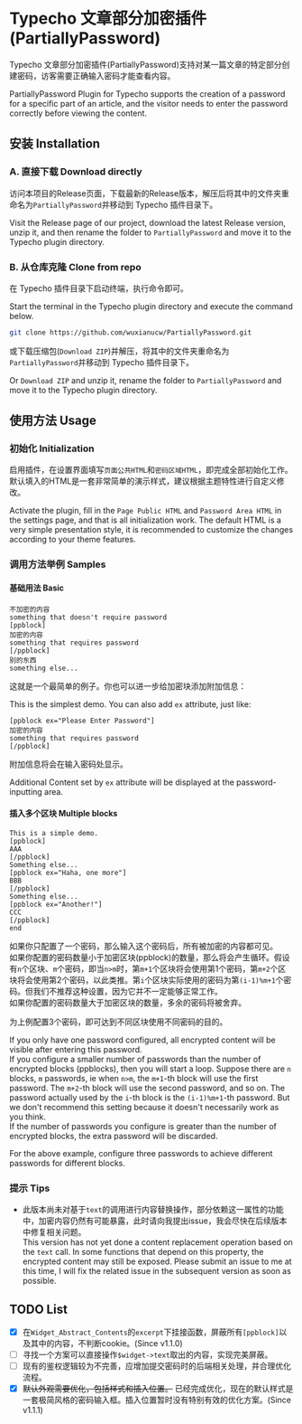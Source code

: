 # Typecho 文章部分加密插件(PartiallyPassword)

Typecho 文章部分加密插件(PartiallyPassword)支持对某一篇文章的特定部分创建密码，访客需要正确输入密码才能查看内容。

PartiallyPassword Plugin for Typecho supports the creation of a password for a specific part of an article, and the visitor needs to enter the password correctly before viewing the content.

## 安装 Installation

### A. 直接下载 Download directly

访问本项目的Release页面，下载最新的Release版本，解压后将其中的文件夹重命名为`PartiallyPassword`并移动到 Typecho 插件目录下。

Visit the Release page of our project, download the latest Release version, unzip it, and then rename the folder to `PartiallyPassword` and move it to the Typecho plugin directory.

### B. 从仓库克隆 Clone from repo

在 Typecho 插件目录下启动终端，执行命令即可。

Start the terminal in the Typecho plugin directory and execute the command below.

```bash
git clone https://github.com/wuxianucw/PartiallyPassword.git
```

或下载压缩包(`Download ZIP`)并解压，将其中的文件夹重命名为`PartiallyPassword`并移动到 Typecho 插件目录下。

Or `Download ZIP` and unzip it, rename the folder to `PartiallyPassword` and move it to the Typecho plugin directory.

## 使用方法 Usage

### 初始化 Initialization

启用插件，在设置界面填写`页面公共HTML`和`密码区域HTML`，即完成全部初始化工作。默认填入的HTML是一套非常简单的演示样式，建议根据主题特性进行自定义修改。

Activate the plugin, fill in the `Page Public HTML` and `Password Area HTML` in the settings page, and that is all initialization work. The default HTML is a very simple presentation style, it is recommended to customize the changes according to your theme features.

### 调用方法举例 Samples

#### 基础用法 Basic

```text
不加密的内容
something that doesn't require password
[ppblock]
加密的内容
something that requires password
[/ppblock]
别的东西
something else...
```

这就是一个最简单的例子。你也可以进一步给加密块添加附加信息：

This is the simplest demo. You can also add `ex` attribute, just like:

```text
[ppblock ex="Please Enter Password"]
加密的内容
something that requires password
[/ppblock]
```

附加信息将会在输入密码处显示。

Additional Content set by `ex` attribute will be displayed at the password-inputting area.

#### 插入多个区块 Multiple blocks

```text
This is a simple demo.
[ppblock]
AAA
[/ppblock]
Something else...
[ppblock ex="Haha, one more"]
BBB
[/ppblock]
Something else...
[ppblock ex="Another!"]
CCC
[/ppblock]
end
```

如果你只配置了一个密码，那么输入这个密码后，所有被加密的内容都可见。  
如果你配置的密码数量小于加密区块(ppblock)的数量，那么将会产生循环。假设有`n`个区块、`m`个密码，即当`n>m`时，第`m+1`个区块将会使用第1个密码，第`m+2`个区块将会使用第2个密码，以此类推。第`i`个区块实际使用的密码为第`(i-1)%m+1`个密码。但我们不推荐这种设置，因为它并不一定能够正常工作。  
如果你配置的密码数量大于加密区块的数量，多余的密码将被舍弃。

为上例配置3个密码，即可达到不同区块使用不同密码的目的。

If you only have one password configured, all encrypted content will be visible after entering this password.  
If you configure a smaller number of passwords than the number of encrypted blocks (ppblocks), then you will start a loop. Suppose there are `n` blocks, `m` passwords, ie when `n>m`, the `m+1`-th block will use the first password. The `m+2`-th block will use the second password, and so on. The password actually used by the `i`-th block is the `(i-1)%m+1`-th password. But we don't recommend this setting because it doesn't necessarily work as you think.  
If the number of passwords you configure is greater than the number of encrypted blocks, the extra password will be discarded.

For the above example, configure three passwords to achieve different passwords for different blocks.

### 提示 Tips

- 此版本尚未对基于`text`的调用进行内容替换操作，部分依赖这一属性的功能中，加密内容仍然有可能暴露，此时请向我提出issue，我会尽快在后续版本中修复相关问题。  
This version has not yet done a content replacement operation based on the `text` call. In some functions that depend on this property, the encrypted content may still be exposed. Please submit an issue to me at this time, I will fix the related issue in the subsequent version as soon as possible.

## TODO List

- [x] 在`Widget_Abstract_Contents`的`excerpt`下挂接函数，屏蔽所有`[ppblock]`以及其中的内容，不判断cookie。(Since v1.1.0)
- [ ] 寻找一个方案可以直接操作`$widget->text`取出的内容，实现完美屏蔽。
- [ ] 现有的鉴权逻辑较为不完善，应增加提交密码时的后端相关处理，并合理优化流程。
- [x] ~~默认外观需要优化，包括样式和插入位置。~~ 已经完成优化，现在的默认样式是一套极简风格的密码输入框。插入位置暂时没有特别有效的优化方案。(Since v1.1.1)
